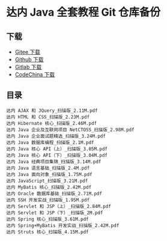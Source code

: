 <!---
title: 达内 Java 全套教程 Git 仓库备份
date: 2019-04-01 00:00:00
categories:
  - 计算机
tags:
  - 达内
--->

# 达内 Java 全套教程 Git 仓库备份

## 下载

+   [Gitee 下载](https://gitee.com/apachecn/tarena-java-textbooks)
+   [Github 下载](https://github.com/apachecn/tarena-java-textbooks)
+   [Gitlab 下载](https://gitlab.com/apache_cn/tarena-java-textbooks)
+   [CodeChina 下载](https://codechina.csdn.net/apachecn/tarena-java-textbooks)

## 目录

<!--more-->

```
达内 AJAX 和 JQuery_扫描版_2.11M.pdf
达内 HTML 和 CSS_扫描版_2.23M.pdf
达内 Hibernate 核心_扫描版_2.46M.pdf
达内 Java 企业及互联网项目 NetCTOSS_扫描版_2.98M.pdf
达内 Java 企业面试题精选_扫描版_3.24M.pdf
达内 Java 数据库编程_扫描版_2.1M.pdf
达内 Java 核心 API（上）_扫描版_3.05M.pdf
达内 Java 核心 API（下）_扫描版_3.04M.pdf
达内 Java 经典项目集锦_扫描版_3.14M.pdf
达内 Java 语言基础_扫描版_2.4M.pdf
达内 Java 面向对象_扫描版_1.75M.pdf
达内 JavaScript_扫描版_3.21M.pdf
达内 MyBatis 核心_扫描版_2.42M.pdf
达内 Oracle 数据库基础_扫描版_2.71M.pdf
达内 SSH 开发实战_扫描版_1.95M.pdf
达内 Servlet 和 JSP（上）_扫描版_2.84M.pdf
达内 Servlet 和 JSP（下）_扫描版_2M.pdf
达内 Spring 核心_扫描版_3.61M.pdf
达内 Spring+MyBatis 开发实战_扫描版_2.42M.pdf
达内 Struts 核心_扫描版_4.15M.pdf
```
